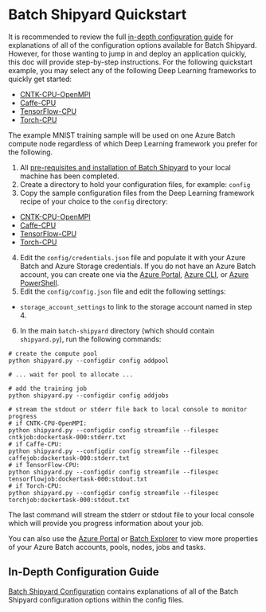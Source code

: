 # Batch Shipyard Quickstart
It is recommended to review the full
[in-depth configuration guide](10-batch-shipyard-configuration.md) for
explanations of all of the configuration options available for Batch Shipyard.
However, for those wanting to jump in and deploy an application quickly,
this doc will provide step-by-step instructions. For the following
quickstart example, you may select any of the following Deep Learning
frameworks to quickly get started:
* [CNTK-CPU-OpenMPI](../recipes/CNTK-CPU-OpenMPI)
* [Caffe-CPU](../recipes/Caffe-CPU)
* [TensorFlow-CPU](../recipes/TensorFlow-CPU)
* [Torch-CPU](../recipes/Torch-CPU)

The example MNIST training sample will be used on one Azure Batch compute node
regardless of which Deep Learning framework you prefer for the following.

1. All
[pre-requisites and installation of Batch Shipyard](01-batch-shipyard-installation.md)
to your local machine has been completed.
2. Create a directory to hold your configuration files, for example: `config`
3. Copy the sample configuration files from the Deep Learning framework recipe
of your choice to the `config` directory:
  * [CNTK-CPU-OpenMPI](../recipes/CNTK-CPU-OpenMPI/config/singlenode/)
  * [Caffe-CPU](../recipes/Caffe-CPU/config/)
  * [TensorFlow-CPU](../recipes/TensorFlow-CPU/config/)
  * [Torch-CPU](../recipes/Torch-CPU/config/)
4. Edit the `config/credentials.json` file and populate it with your Azure
Batch and Azure Storage credentials. If you do not have an Azure Batch account,
you can create one via the
[Azure Portal](https://azure.microsoft.com/en-us/documentation/articles/batch-account-create-portal/),
[Azure CLI](https://azure.microsoft.com/en-us/documentation/articles/xplat-cli-install/), or
[Azure PowerShell](https://azure.microsoft.com/en-us/documentation/articles/batch-powershell-cmdlets-get-started/).
5. Edit the `config/config.json` file and edit the following settings:
  * `storage_account_settings` to link to the storage account named in step 4.
6. In the main `batch-shipyard` directory (which should contain `shipyard.py`),
run the following commands:
```shell
# create the compute pool
python shipyard.py --configdir config addpool

# ... wait for pool to allocate ...

# add the training job
python shipyard.py --configdir config addjobs

# stream the stdout or stderr file back to local console to monitor progress
# if CNTK-CPU-OpenMPI:
python shipyard.py --configdir config streamfile --filespec cntkjob:dockertask-000:stderr.txt
# if Caffe-CPU:
python shipyard.py --configdir config streamfile --filespec caffejob:dockertask-000:stderr.txt
# if TensorFlow-CPU:
python shipyard.py --configdir config streamfile --filespec tensorflowjob:dockertask-000:stdout.txt
# if Torch-CPU:
python shipyard.py --configdir config streamfile --filespec torchjob:dockertask-000:stdout.txt
```
The last command will stream the stderr or stdout file to your local console
which will provide you progress information about your job.

You can also use the [Azure Portal](https://portal.azure.com) or
[Batch Explorer](https://github.com/Azure/azure-batch-samples) to view more
properties of your Azure Batch accounts, pools, nodes, jobs and tasks.

## In-Depth Configuration Guide
[Batch Shipyard Configuration](10-batch-shipyard-configuration.md) contains
explanations of all of the Batch Shipyard configuration options within the
config files.
